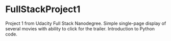 # FullStackProject1
Project 1 from Udacity Full Stack Nanodegree. Simple single-page display of several movies with ability to click for the trailer. Introduction to Python code.
